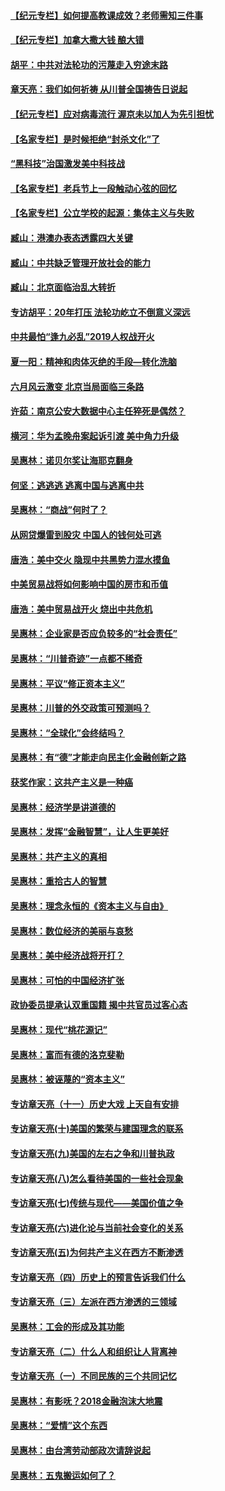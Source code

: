 #### [【纪元专栏】如何提高教课成效？老师需知三件事](../pages/nsc423/n12417848.md) 
#### [【纪元专栏】加拿大撒大钱 酿大错](../pages/nsc423/n12406564.md) 
#### [胡平：中共对法轮功的污蔑走入穷途末路](../pages/nsc423/n12266737.md) 
#### [章天亮：我们如何祈祷 从川普全国祷告日说起](../pages/nsc423/n11944627.md) 
#### [【纪元专栏】应对病毒流行 渥京未以加人为先引担忧](../pages/nsc423/n11875714.md) 
#### [【名家专栏】是时候拒绝“封杀文化”了](../pages/nsc423/n11814093.md) 
#### [“黑科技”治国激发美中科技战](../pages/nsc423/n11638056.md) 
#### [【名家专栏】老兵节上一段触动心弦的回忆](../pages/nsc423/n11646016.md) 
#### [【名家专栏】公立学校的起源：集体主义与失败](../pages/nsc423/n11601833.md) 
#### [臧山：港澳办表态透露四大关键](../pages/nsc423/n11421628.md) 
#### [臧山：中共缺乏管理开放社会的能力](../pages/nsc423/n11407457.md) 
#### [臧山：北京面临治乱大转折](../pages/nsc423/n11406895.md) 
#### [专访胡平：20年打压 法轮功屹立不倒意义深远](../pages/nsc423/n11398800.md) 
#### [中共最怕“逢九必乱”2019人权战开火](../pages/nsc423/n11385248.md) 
#### [夏一阳：精神和肉体灭绝的手段—转化洗脑](../pages/nsc423/n11368250.md) 
#### [六月风云激变 北京当局面临三条路](../pages/nsc423/n11313668.md) 
#### [许茹：南京公安大数据中心主任猝死是偶然？](../pages/nsc423/n11064744.md) 
#### [横河：华为孟晚舟案起诉引渡 美中角力升级](../pages/nsc423/n11027230.md) 
#### [吴惠林：诺贝尔奖让海耶克翻身](../pages/nsc423/n10890049.md) 
#### [何坚：逃逃逃 逃离中国与逃离中共](../pages/nsc423/n10592891.md) 
#### [吴惠林：“商战”何时了？](../pages/nsc423/n10573558.md) 
#### [从网贷爆雷到股灾 中国人的钱何处可逃](../pages/nsc423/n10572800.md) 
#### [唐浩：美中交火 隐现中共黑势力混水摸鱼](../pages/nsc423/n10544040.md) 
#### [中美贸易战将如何影响中国的房市和币值](../pages/nsc423/n10543697.md) 
#### [唐浩：美中贸易战开火 烧出中共危机](../pages/nsc423/n10540126.md) 
#### [吴惠林：企业家是否应负较多的“社会责任”](../pages/nsc423/n10535022.md) 
#### [吴惠林：“川普奇迹”一点都不稀奇](../pages/nsc423/n10512808.md) 
#### [吴惠林：平议“修正资本主义”](../pages/nsc423/n10495724.md) 
#### [吴惠林：川普的外交政策可预测吗？](../pages/nsc423/n10462387.md) 
#### [吴惠林：“全球化”会终结吗？](../pages/nsc423/n10452838.md) 
#### [吴惠林：有“德”才能走向民主化金融创新之路](../pages/nsc423/n10432292.md) 
#### [获奖作家：这共产主义是一种癌](../pages/nsc423/n10431541.md) 
#### [吴惠林：经济学是讲道德的](../pages/nsc423/n10398014.md) 
#### [吴惠林：发挥“金融智慧”，让人生更美好](../pages/nsc423/n10375019.md) 
#### [吴惠林：共产主义的真相](../pages/nsc423/n10351394.md) 
#### [吴惠林：重拾古人的智慧](../pages/nsc423/n10337691.md) 
#### [吴惠林：理念永恒的《资本主义与自由》](../pages/nsc423/n10316274.md) 
#### [吴惠林：数位经济的美丽与哀愁](../pages/nsc423/n10292946.md) 
#### [吴惠林：美中经济战将开打？](../pages/nsc423/n10258825.md) 
#### [吴惠林：可怕的中国经济扩张](../pages/nsc423/n10219147.md) 
#### [政协委员提承认双重国籍 揭中共官员过客心态](../pages/nsc423/n10208809.md) 
#### [吴惠林：现代“桃花源记”](../pages/nsc423/n10185234.md) 
#### [吴惠林：富而有德的洛克斐勒](../pages/nsc423/n10142264.md) 
#### [吴惠林：被诬蔑的“资本主义”](../pages/nsc423/n10124816.md) 
#### [专访章天亮（十一）历史大戏 上天自有安排](../pages/nsc423/n10094905.md) 
#### [专访章天亮(十)美国的繁荣与建国理念的联系](../pages/nsc423/n10094899.md) 
#### [专访章天亮(九)美国的左右之争和川普执政](../pages/nsc423/n10094889.md) 
#### [专访章天亮(八)怎么看待美国的一些社会现象](../pages/nsc423/n10094857.md) 
#### [专访章天亮(七)传统与现代——美国价值之争](../pages/nsc423/n10093140.md) 
#### [专访章天亮(六)进化论与当前社会变化的关系](../pages/nsc423/n10092036.md) 
#### [专访章天亮(五)为何共产主义在西方不断渗透](../pages/nsc423/n10083620.md) 
#### [专访章天亮（四）历史上的预言告诉我们什么](../pages/nsc423/n10083606.md) 
#### [专访章天亮（三）左派在西方渗透的三领域](../pages/nsc423/n10081115.md) 
#### [吴惠林：工会的形成及其功能](../pages/nsc423/n10080633.md) 
#### [专访章天亮（二）什么人和组织让人背离神](../pages/nsc423/n10076637.md) 
#### [专访章天亮（一）不同民族的三个共同记忆](../pages/nsc423/n10074188.md) 
#### [吴惠林：有影呒？2018金融泡沫大地震](../pages/nsc423/n10040534.md) 
#### [吴惠林：“爱情”这个东西](../pages/nsc423/n10019423.md) 
#### [吴惠林：由台湾劳动部政次请辞说起](../pages/nsc423/n9979679.md) 
#### [吴惠林：五鬼搬运如何了？](../pages/nsc423/n9925338.md) 
